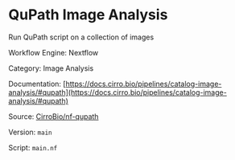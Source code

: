 # QuPath Image Analysis

Run QuPath script on a collection of images


Workflow Engine: Nextflow


Category: Image Analysis


Documentation: [https://docs.cirro.bio/pipelines/catalog-image-analysis/#qupath](https://docs.cirro.bio/pipelines/catalog-image-analysis/#qupath)


Source: [CirroBio/nf-qupath](CirroBio/nf-qupath)


Version: `main`


Script: `main.nf`
